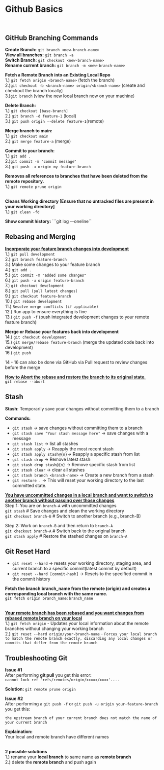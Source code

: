 
# Github Basics<br><br>

## GitHub Branching Commands

<b>Create Branch:</b> ```git branch <new-branch-name>``` </br>
<b>View all branches:</b> ```git branch -a``` </br>
<b>Switch Branch:</b> ```git checkout <new-branch-name>``` </br>
<b>Rename current branch:</b> ```git branch -m <new-branch-name>```

<b>Fetch a Remote Branch into an Existing Local Repo</b></br>
1.) ```git fetch origin <branch-name>``` (fetch the branch)</br>
2.)```git checkout -b <branch-name> origin/<branch-name>``` (create and checkout the branch locally)</br>
3.)```git branch``` (view the new local branch now on your machine)</br>

<b>Delete Branch:</b> <br/>
1.) ```git checkout [base-branch]``` <br/>
2.) ```git branch -d feature-1``` (local)<br/>
3.) ```git push origin --delete feature-1```(remote) </br>

<b>Merge branch to main:</b><br/>
1.) ```git checkout main``` <br/>
2.) ```git merge feature-a``` (merge) <br/>

<b>Commit to your branch:</b><br/>
1.) ```git add .``` <br/>
2.)```git commit -m "commit message"``` <br/>
3.) ```git push -u origin my-feature-branch``` <br/>

<b>Removes all references to branches that have been deleted from the remote repository.</b><br/>
1.) ```git remote prune origin``` <br/><br/>

<b>Cleans Working directory [Ensure that no untracked files are present in your working directory]</b><br/>
1.) ```git clean -fd``` 


<b>Show commit history:</b> ```git log --oneline``

## Rebasing and Merging
<b><ins>Incorporate your feature branch changes into development</ins></b> <br/>
1.) ```git pull development```<br/>
2.) ```git branch feature-branch```<br/>
3.) Make some changes to your feature branch<br/>
4.) ```git add .```<br/>
5.) ```git commit -m "added some changes"```<br/>
6.) ```git push -u origin feature-branch```<br/>
7.) ```git checkout development```<br/>
8.) ```git pull (pull latest changes)```<br/>
9.) ```git checkout feature-branch```<br/>
10.) ```git rebase development```<br/>
11.) ```Resolve merge conflicts (if applicable)```<br/>
12.) Run app to ensure everything is fine<br/>
13.) ```git push -f``` (push integrated development changes to your remote feature branch)<br/>

<b>Merge or Rebase your features back into development</b><br/>
14.) ```git checkout development```<br/>
15.) ```git merge/rebase feature-branch``` (merge the updated code back into development) <br/>
16.) ```git push```<br/>

14 - 16 can also be done via GitHub via Pull request to review changes before the merge

<b><ins>How to Abort the rebase and restore the branch to its original state.</ins></b> <br>
```git rebase --abort``` <br>


## Stash

<b>Stash:</b> Temporarily save your changes without committing them to a branch<br>

<b>Commands: </b><br>
- ```git stash``` -> save changes without committing them to a branch <br>
- ```git stash save "Your stash message here"``` -> save changes with a message<br>
- ```git stash list``` -> list all stashes <br>
- ```git stash apply``` -> Reapply the most recent stash <br>
- ```git stash apply stash@{n}```-> Reapply a specific stash from list <br>
- ```git stash drop``` -> Remove latest stash<br>
- ```git stash drop stash@{n}``` -> Remove specific stash from list<br>
- ```git stash clear``` -> clear all stashes<br>
- ```git stash branch <branch-name>``` -> Create a new branch from a stash<br>
- ```git restore .``` -> This will reset your working directory to the last committed state.


<b><ins>You have uncommitted changes in a local branch and want to switch to another branch without passing over those changes</ins></b> <br>
Step 1: You are on `branch-A` with uncommitted changes<br>
```git stash```              # Save changes and clean the working directory<br>
```git checkout branch-B```  # Switch to another branch (e.g., branch-B)<br>

Step 2: Work on `branch-B` and then return to `branch-A` <br>
```git checkout branch-A```  # Switch back to the original branch<br>
```git stash apply```        # Restore the stashed changes on `branch-A`<br>


## Git Reset Hard

- ```git reset --hard``` -> resets your working directory, staging area, and current branch to a specific commit(latest commit by default)<br>
- ```git reset --hard [commit-hash]``` -> Resets to the specified commit in the commit history

<b>Fetch the branch branch_name from the remote (origin) and creates a corresponding local branch with the same name.</b> <br>
```git fetch origin branch_name:branch_name```<br><br>

<b><ins>Your remote branch has been rebased and you want changes from rebased remote branch on your local</ins></b> <br>
1.) `git fetch origin` - Updates your local information about the remote branches without changing your working branch <br> 
2.) `git reset --hard origin/your-branch-name` - `Forces your local branch to match the remote branch exactly, discarding any local changes or commits that differ from the remote branch`

## Troubleshooting Git</ins></b><br>

<b>Issue #1</b><br>
After performing <b>git pull</b>  you get this error:  
```cannot lock ref 'refs/remotes/origin/xxxxx/xxxx'....```

 <b>Solution:</b> ```git remote prune origin```

 <b>Issue #2</b><br/>
 After performing a ```git push -f``` or ```git push -u origin your-feature-branch``` you get this:<br>
 
 ```
 the upstream branch of your current branch does not match the name of your current branch
```
 
 <b>Explaination:</b> <br>
 Your local and remote branch have different names<br><br>
 
 <b>2 possible solutions</b><br>
 1.) rename your <b>local branch</b> to same name as <b>remote branch</b><br/>
 2.) delete the <b>remote branch</b> and push again


 











